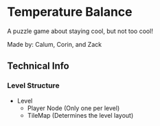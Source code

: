 # Temperature Balance
A puzzle game about staying cool, but not too cool!

Made by: Calum, Corin, and Zack
## Technical Info
### Level Structure
- Level
	- Player Node (Only one per level)
	- TileMap (Determines the level layout)
